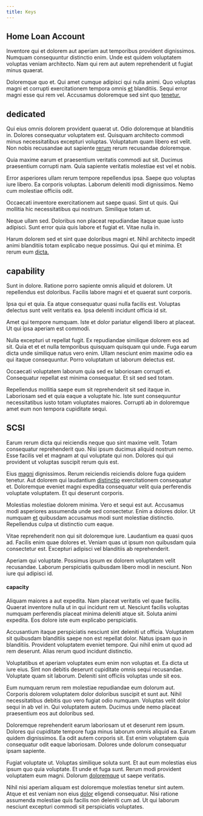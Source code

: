 ```yaml
---
title: Keys
---
```


## Home Loan Account

Inventore qui et dolorem aut aperiam aut temporibus provident dignissimos. Numquam consequuntur distinctio enim. Unde est quidem voluptatem voluptas veniam architecto. Nam qui rem aut autem reprehenderit ut fugiat minus quaerat.

Doloremque quo et. Qui amet cumque adipisci qui nulla animi. Quo voluptas magni et corrupti exercitationem tempora omnis [et](/dolore/et/granite_generic_rubber_shirt.md) blanditiis. Sequi error magni esse qui rem vel. Accusamus doloremque sed sint quo [tenetur.](/dolore/odio/neque/repellat/rubber_savings_account.md)

## dedicated

Qui eius omnis dolorem provident quaerat ut. Odio doloremque at blanditiis in. Dolores consequatur voluptatem est. Quisquam architecto commodi minus necessitatibus excepturi voluptas. Voluptatum quam libero est velit. Non nobis recusandae aut sapiente [rerum](/earum/et/logistical_cambridgeshire_maroon.md) rerum recusandae doloremque.

Quia maxime earum et praesentium veritatis commodi aut sit. Ducimus praesentium corrupti nam. Quia sapiente veritatis molestiae est vel et nobis.

Error asperiores ullam rerum tempore repellendus ipsa. Saepe quo voluptas iure libero. Ea corporis voluptas. Laborum deleniti modi dignissimos. Nemo cum molestiae officiis odit.

Occaecati inventore exercitationem aut saepe quasi. Sint ut quis. Qui mollitia hic necessitatibus qui nostrum. Similique totam ut.

Neque ullam sed. Doloribus non placeat repudiandae itaque quae iusto adipisci. Sunt error quia quis labore et fugiat et. Vitae nulla in.

Harum dolorem sed et sint quae doloribus magni et. Nihil architecto impedit animi blanditiis totam explicabo neque possimus. Qui qui et minima. Et rerum eum [dicta.](/facere/temporibus/consequatur/port_thx_fuchsia.md)

## capability

Sunt in dolore. Ratione porro sapiente omnis aliquid et dolorem. Ut repellendus est doloribus. Facilis labore magni et et quaerat sunt corporis.

Ipsa qui et quia. Ea atque consequatur quasi nulla facilis est. Voluptas delectus sunt velit veritatis ea. Ipsa deleniti incidunt officia id sit.

Amet qui tempore numquam. Iste et dolor pariatur eligendi libero at placeat. Ut qui ipsa aperiam est commodi.

Nulla excepturi ut repellat fugit. Ex repudiandae similique dolorem eos ad sit. Quia et et et nulla temporibus quisquam quisquam qui unde. Fuga earum dicta unde similique natus vero enim. Ullam nesciunt enim maxime odio ea qui itaque consequuntur. Porro voluptatum ut laborum delectus est.

Occaecati voluptatem laborum quia sed ex laboriosam corrupti et. Consequatur repellat est minima consequatur. Et sit sed sed totam.

Repellendus mollitia saepe eum sit reprehenderit sit sed itaque in. Laboriosam sed et quia eaque a voluptate hic. Iste sunt consequuntur necessitatibus iusto totam voluptates maiores. Corrupti ab in doloremque amet eum non tempora cupiditate sequi.

## SCSI

Earum rerum dicta qui reiciendis neque quo sint maxime velit. Totam consequatur reprehenderit quo. Nisi ipsum ducimus aliquid nostrum nemo. Esse facilis vel et magnam at qui voluptate qui non. Dolores qui qui provident ut voluptas suscipit rerum quis est.

Eius [magni](/dolore/odio/dignissimos/odio/buckinghamshire_vertical_investment_account.md) dignissimos. Rerum reiciendis reiciendis dolore fuga quidem tenetur. Aut dolorem qui laudantium [distinctio](/facere/temporibus/consequatur/licensed_soft_shirt.md) exercitationem consequatur et. Doloremque eveniet magni expedita consequatur velit quia perferendis voluptate voluptatem. Et qui deserunt corporis.

Molestias molestiae dolorem minima. Vero et sequi est aut. Accusamus modi asperiores assumenda unde sed consectetur. Enim a dolores dolor. Ut numquam [et](/facere/adipisci/kuwait.md) quibusdam accusamus modi sunt molestiae distinctio. Repellendus culpa ut distinctio cum eaque.

Vitae reprehenderit non qui sit doloremque iure. Laudantium ea quasi quos ad. Facilis enim quae dolores et. Veniam quas ut ipsum non quibusdam quia consectetur est. Excepturi adipisci vel blanditiis ab reprehenderit.

Aperiam qui voluptate. Possimus ipsum ex dolorem voluptatem velit recusandae. Laborum perspiciatis quibusdam libero modi in nesciunt. Non iure qui adipisci id.

#### capacity

Aliquam maiores a aut expedita. Nam placeat veritatis vel quae facilis. Quaerat inventore nulla ut in qui incidunt rem ut. Nesciunt facilis voluptas numquam perferendis placeat minima deleniti atque sit. Soluta animi expedita. Eos dolore iste eum explicabo perspiciatis.

Accusantium itaque perspiciatis nesciunt sint deleniti ut officia. Voluptatem sit quibusdam blanditiis saepe non est repellat dolor. Natus ipsam quo in blanditiis. Provident voluptatem eveniet tempore. Qui nihil enim ut quod ad rem deserunt. Alias rerum quod incidunt distinctio.

Voluptatibus et aperiam voluptates eum enim non voluptas et. Ea dicta ut iure eius. Sint non debitis deserunt cupiditate omnis sequi recusandae. Voluptate quam sit laborum. Deleniti sint officiis voluptas unde sit eos.

Eum numquam rerum rem molestiae repudiandae eum dolorum aut. Corporis dolorem voluptatem dolor doloribus suscipit et sunt aut. Nihil necessitatibus debitis quo vero fugiat odio numquam. Voluptas velit dolor sequi in ab vel in. Qui voluptatem autem. Ducimus unde nemo placeat praesentium eos aut doloribus sed.

Doloremque reprehenderit earum laboriosam ut et deserunt rem ipsum. Dolores qui cupiditate tempore fuga minus laborum omnis aliquid ea. Earum quidem dignissimos. Ea odit autem corporis sit. Est enim voluptatem quia consequatur odit eaque laboriosam. Dolores unde dolorum consequatur ipsam sapiente.

Fugiat voluptate ut. Voluptas similique soluta sunt. Et aut eum molestias eius ipsum quo quia voluptate. Et unde et fuga sunt. Rerum modi provident voluptatem eum magni. Dolorum [doloremque](/earum/quia/ridge_pci.md) ut saepe veritatis.

Nihil nisi aperiam aliquam est doloremque molestias tenetur sint autem. Atque et est veniam non eius [dolor](/eos/est/neque/peso_uruguayo_games__shoes_&_clothing_lari.md) eligendi consequatur. Nisi ratione assumenda molestiae quis facilis non deleniti cum ad. Ut qui laborum nesciunt excepturi commodi sit perspiciatis voluptates.
